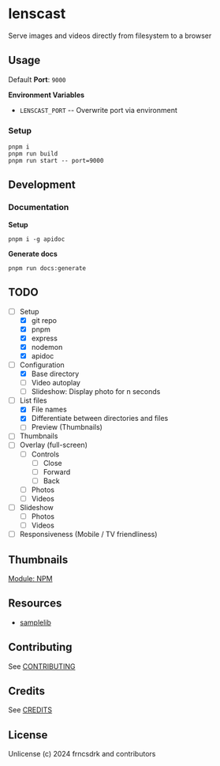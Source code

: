 # lenscast

Serve images and videos directly from filesystem to a browser

## Usage

Default **Port**: `9000`

**Environment Variables**

- `LENSCAST_PORT` -- Overwrite port via environment

### Setup

```
pnpm i
pnpm run build
pnpm run start -- port=9000
```

## Development

### Documentation

**Setup**

```
pnpm i -g apidoc
```

**Generate docs**

```
pnpm run docs:generate
```

## TODO

- [ ] Setup
  - [x] git repo
  - [x] pnpm
  - [x] express
  - [x] nodemon
  - [x] apidoc
- [ ] Configuration
  - [x] Base directory
  - [ ] Video autoplay
  - [ ] Slideshow: Display photo for n seconds
- [ ] List files
  - [x] File names
  - [x] Differentiate between directories and files
  - [ ] Preview (Thumbnails)
- [ ] Thumbnails
- [ ] Overlay (full-screen)
  - [ ] Controls
    - [ ] Close
    - [ ] Forward
    - [ ] Back
  - [ ] Photos
  - [ ] Videos
- [ ] Slideshow
  - [ ] Photos
  - [ ] Videos
- [ ] Responsiveness (Mobile / TV friendliness)

## Thumbnails

[Module: NPM](https://www.npmjs.com/package/image-thumbnail)

## Resources

- [samplelib](https://samplelib.com/)

## Contributing

See [CONTRIBUTING](https://github.com/frncsdrk/lenscast/blob/main/CONTRIBUTING.md)

## Credits

See [CREDITS](https://github.com/frncsdrk/lenscast/blob/main/CREDITS)

## License

Unlicense (c) 2024 frncsdrk and contributors
